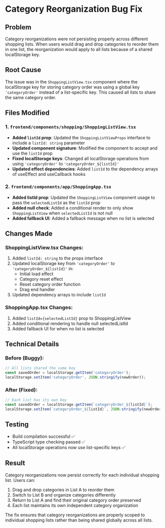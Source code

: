 # Category Reorganization Bug Fix

## Problem
Category reorganizations were not persisting properly across different shopping lists. When users would drag and drop categories to reorder them in one list, the reorganization would apply to all lists because of a shared localStorage key.

## Root Cause
The issue was in the `ShoppingListView.tsx` component where the localStorage key for storing category order was using a global key `'categoryOrder'` instead of a list-specific key. This caused all lists to share the same category order.

## Files Modified

### 1. `frontend/components/shopping/ShoppingListView.tsx`
- **Added `listId` prop**: Updated the `ShoppingListViewProps` interface to include a `listId: string` parameter
- **Updated component signature**: Modified the component to accept and use the `listId` prop
- **Fixed localStorage keys**: Changed all localStorage operations from using `'categoryOrder'` to `'categoryOrder_${listId}'`
- **Updated effect dependencies**: Added `listId` to the dependency arrays of useEffect and useCallback hooks

### 2. `frontend/components/app/ShoppingApp.tsx`
- **Added listId prop**: Updated the `ShoppingListView` component usage to pass the `selectedListId` as the `listId` prop
- **Added null check**: Added a conditional render to only show `ShoppingListView` when `selectedListId` is not null
- **Added fallback UI**: Added a fallback message when no list is selected

## Changes Made

### ShoppingListView.tsx Changes:
1. Added `listId: string` to the props interface
2. Updated localStorage key from `'categoryOrder'` to `'categoryOrder_${listId}'` in:
   - Initial load effect
   - Category reset effect
   - Reset category order function
   - Drag end handler
3. Updated dependency arrays to include `listId`

### ShoppingApp.tsx Changes:
1. Added `listId={selectedListId}` prop to ShoppingListView
2. Added conditional rendering to handle null selectedListId
3. Added fallback UI for when no list is selected

## Technical Details

### Before (Buggy):
```typescript
// All lists shared the same key
const savedOrder = localStorage.getItem('categoryOrder');
localStorage.setItem('categoryOrder', JSON.stringify(newOrder));
```

### After (Fixed):
```typescript
// Each list has its own key
const savedOrder = localStorage.getItem(`categoryOrder_${listId}`);
localStorage.setItem(`categoryOrder_${listId}`, JSON.stringify(newOrder));
```

## Testing
- Build compilation successful ✅
- TypeScript type checking passed ✅
- All localStorage operations now use list-specific keys ✅

## Result
Category reorganizations now persist correctly for each individual shopping list. Users can:
1. Drag and drop categories in List A to reorder them
2. Switch to List B and organize categories differently
3. Return to List A and find their original category order preserved
4. Each list maintains its own independent category organization

The fix ensures that category reorganizations are properly scoped to individual shopping lists rather than being shared globally across all lists.